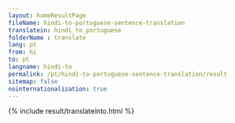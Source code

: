 ```yaml
---
layout: homeResultPage
fileName: hindi-to-portuguese-sentence-translation
translatein: hindi_to_portuguese
folderName : translate
lang: pt
from: hi
to: pt
langname: hindi-to
permalink: /pt/hindi-to-portuguese-sentence-translation/result
sitemap: false
nointernationalization: true
---
```

{% include result/translateinto.html %}

<script src="/js/result/translation.js" data-foldername="{{page.folderName}}" data-lang="{{page.lang}}"></script>
